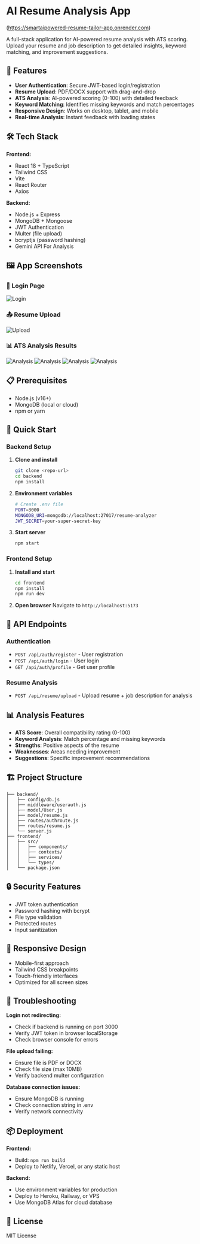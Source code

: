 # AI Resume Analysis App
(https://smartaipowered-resume-tailor-app.onrender.com)

A full-stack application for AI-powered resume analysis with ATS scoring. Upload your resume and job description to get detailed insights, keyword matching, and improvement suggestions.

## 🚀 Features

- **User Authentication**: Secure JWT-based login/registration
- **Resume Upload**: PDF/DOCX support with drag-and-drop
- **ATS Analysis**: AI-powered scoring (0-100) with detailed feedback
- **Keyword Matching**: Identifies missing keywords and match percentages
- **Responsive Design**: Works on desktop, tablet, and mobile
- **Real-time Analysis**: Instant feedback with loading states

## 🛠️ Tech Stack

**Frontend:**

- React 18 + TypeScript
- Tailwind CSS
- Vite
- React Router
- Axios

**Backend:**

- Node.js + Express
- MongoDB + Mongoose
- JWT Authentication
- Multer (file upload)
- bcryptjs (password hashing)
- Gemini API For Analysis

## 🖼️ App Screenshots

### 🔐 Login Page

![Login](./assets/login.png)

### 📤 Resume Upload

![Upload](./assets/dashboard.png)

### 📊 ATS Analysis Results

![Analysis](./assets/atsscore.png)
![Analysis](./assets/strengths.png)
![Analysis](./assets/improvementssuggestions.png)
![Analysis](./assets/missingkeywords.png)

## 📋 Prerequisites

- Node.js (v16+)
- MongoDB (local or cloud)
- npm or yarn

## 🚀 Quick Start

### Backend Setup

1. **Clone and install**

   ```bash
   git clone <repo-url>
   cd backend
   npm install
   ```

2. **Environment variables**

   ```bash
   # Create .env file
   PORT=3000
   MONGODB_URI=mongodb://localhost:27017/resume-analyzer
   JWT_SECRET=your-super-secret-key
   ```

3. **Start server**
   ```bash
   npm start
   ```

### Frontend Setup

1. **Install and start**

   ```bash
   cd frontend
   npm install
   npm run dev
   ```

2. **Open browser**
   Navigate to `http://localhost:5173`

## 🔌 API Endpoints

### Authentication

- `POST /api/auth/register` - User registration
- `POST /api/auth/login` - User login
- `GET /api/auth/profile` - Get user profile

### Resume Analysis

- `POST /api/resume/upload` - Upload resume + job description for analysis

## 📊 Analysis Features

- **ATS Score**: Overall compatibility rating (0-100)
- **Keyword Analysis**: Match percentage and missing keywords
- **Strengths**: Positive aspects of the resume
- **Weaknesses**: Areas needing improvement
- **Suggestions**: Specific improvement recommendations

## 🏗️ Project Structure

```
├── backend/
│   ├── config/db.js
│   ├── middleware/userauth.js
│   ├── model/User.js
│   ├── model/resume.js
│   ├── routes/authroute.js
│   ├── routes/resume.js
│   └── server.js
├── frontend/
│   ├── src/
│   │   ├── components/
│   │   ├── contexts/
│   │   ├── services/
│   │   └── types/
│   └── package.json
```

## 🔒 Security Features

- JWT token authentication
- Password hashing with bcrypt
- File type validation
- Protected routes
- Input sanitization

## 📱 Responsive Design

- Mobile-first approach
- Tailwind CSS breakpoints
- Touch-friendly interfaces
- Optimized for all screen sizes

## 🐛 Troubleshooting

**Login not redirecting:**

- Check if backend is running on port 3000
- Verify JWT token in browser localStorage
- Check browser console for errors

**File upload failing:**

- Ensure file is PDF or DOCX
- Check file size (max 10MB)
- Verify backend multer configuration

**Database connection issues:**

- Ensure MongoDB is running
- Check connection string in .env
- Verify network connectivity

## 📦 Deployment

**Frontend:**

- Build: `npm run build`
- Deploy to Netlify, Vercel, or any static host

**Backend:**

- Use environment variables for production
- Deploy to Heroku, Railway, or VPS
- Use MongoDB Atlas for cloud database

## 📄 License

MIT License
